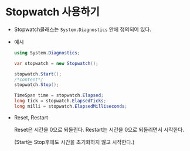 # Stopwatch 사용하기

* Stopwatch클래스는 `System.Diagnostics` 안에 정의되어 있다.

* 예시

  ```c#
  using System.Diagnostics;
  
  var stopwatch = new Stopwatch();
  
  stopwatch.Start();
  /*content*/
  stopwatch.Stop();
  
  TimeSpan time = stopwatch.Elapsed;
  long tick = stopwatch.ElapsedTicks;
  long milli = stopwatch.ElapsedMilliseconds; 
  ```

* Reset, Restart

  Reset은 시간을 0으로 되돌린다. Restart는 시간을 0으로 되돌리면서 시작한다.

  (Start는 Stop후에도 시간을 초기화하지 않고 시작한다.)

